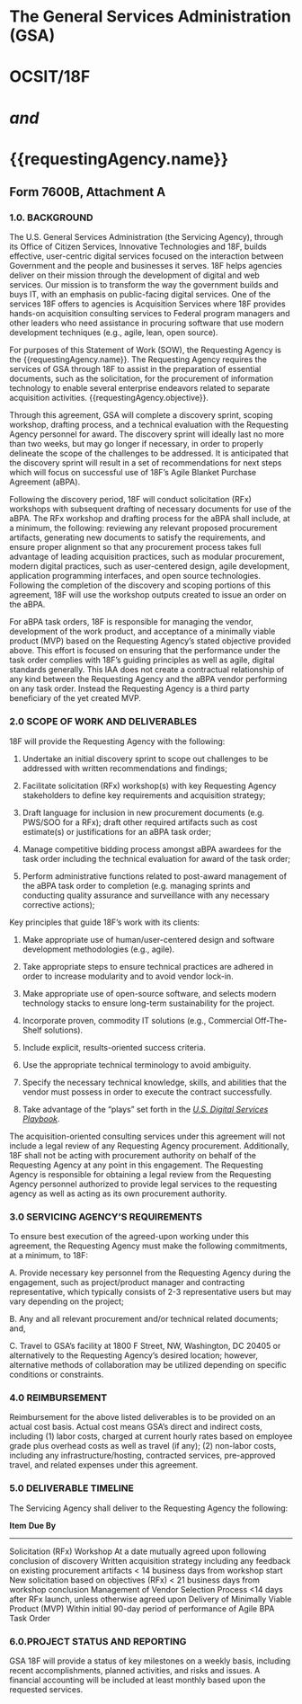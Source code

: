# The General Services Administration (GSA)

# OCSIT/18F

# *and*

# {{requestingAgency.name}}

## Form 7600B, Attachment A

### 1.0. BACKGROUND

The U.S. General Services Administration (the Servicing Agency), through
its Office of Citizen Services, Innovative Technologies and 18F, builds
effective, user-centric digital services focused on the interaction
between Government and the people and businesses it serves. 18F helps
agencies deliver on their mission through the development of digital and
web services. Our mission is to transform the way the government builds
and buys IT, with an emphasis on public-facing digital services. One of
the services 18F offers to agencies is Acquisition Services where 18F
provides hands-on acquisition consulting services to Federal program
managers and other leaders who need assistance in procuring software
that use modern development techniques (e.g., agile, lean, open source).

For purposes of this Statement of Work (SOW), the Requesting Agency is
the {{requestingAgency.name}}. The Requesting Agency requires
the services of GSA through 18F to assist in the preparation of
essential documents, such as the solicitation, for the procurement of
information technology to enable several enterprise endeavors related to
separate acquisition activities. {{requestingAgency.objective}}.

Through this agreement, GSA will complete a discovery sprint, scoping
workshop, drafting process, and a technical evaluation with the
Requesting Agency personnel for award. The discovery sprint will ideally
last no more than two weeks, but may go longer if necessary, in order to
properly delineate the scope of the challenges to be addressed. It is
anticipated that the discovery sprint will result in a set of
recommendations for next steps which will focus on successful use of
18F’s Agile Blanket Purchase Agreement (aBPA).

Following the discovery period, 18F will conduct solicitation (RFx)
workshops with subsequent drafting of necessary documents for use of the
aBPA. The RFx workshop and drafting process for the aBPA shall include,
at a minimum, the following: reviewing any relevant proposed procurement
artifacts, generating new documents to satisfy the requirements, and
ensure proper alignment so that any procurement process takes full
advantage of leading acquisition practices, such as modular procurement,
modern digital practices, such as user-centered design, agile
development, application programming interfaces, and open source
technologies. Following the completion of the discovery and scoping
portions of this agreement, 18F will use the workshop outputs created to
issue an order on the aBPA.

For aBPA task orders, 18F is responsible for managing the vendor,
development of the work product, and acceptance of a minimally viable
product (MVP) based on the Requesting Agency’s stated objective provided
above. This effort is focused on ensuring that the performance under the
task order complies with 18F’s guiding principles as well as agile,
digital standards generally. This IAA does not create a contractual
relationship of any kind between the Requesting Agency and the aBPA
vendor performing on any task order. Instead the Requesting Agency is a
third party beneficiary of the yet created MVP.

### 2.0 SCOPE OF WORK AND DELIVERABLES

18F will provide the Requesting Agency with the following:

1.  Undertake an initial discovery sprint to scope out challenges to be addressed with written recommendations and findings;

2.  Facilitate solicitation (RFx) workshop(s) with key Requesting Agency stakeholders to define key requirements and acquisition strategy;

3.  Draft language for inclusion in new procurement documents (e.g. PWS/SOO for a RFx); draft other required artifacts such as cost estimate(s) or justifications for an aBPA task order;

4.  Manage competitive bidding process amongst aBPA awardees for the task order including the technical evaluation for award of the task order;

5.  Perform administrative functions related to post-award management of the aBPA task order to completion (e.g. managing sprints and conducting quality assurance and surveillance with any necessary corrective actions);

Key principles that guide 18F’s work with its clients:

1.  Make appropriate use of human/user-centered design and software development methodologies (e.g., agile).

2.  Take appropriate steps to ensure technical practices are adhered in order to increase modularity and to avoid vendor lock-in.

3.  Make appropriate use of open-source software, and selects modern technology stacks to ensure long-term sustainability for the project.

4.  Incorporate proven, commodity IT solutions (e.g., Commercial Off-The-Shelf solutions).

5.  Include explicit, results-oriented success criteria.

6.  Use the appropriate technical terminology to avoid ambiguity.

7.  Specify the necessary technical knowledge, skills, and abilities that the vendor must possess in order to execute the contract successfully.

8.  Take advantage of the “plays” set forth in the *[U.S. Digital Services Playbook](https://playbook.cio.gov/)*.

The acquisition-oriented consulting services under this agreement will
not include a legal review of any Requesting Agency procurement.
Additionally, 18F shall not be acting with procurement authority on
behalf of the Requesting Agency at any point in this engagement. The
Requesting Agency is responsible for obtaining a legal review from the
Requesting Agency personnel authorized to provide legal services to the
requesting agency as well as acting as its own procurement authority.

### 3.0 SERVICING AGENCY’S REQUIREMENTS

To ensure best execution of the agreed-upon working under this
agreement, the Requesting Agency must make the following commitments, at
a minimum, to 18F:

A.  Provide necessary key personnel from the Requesting Agency during the engagement, such as project/product manager and contracting representative, which typically consists of 2-3 representative users but may vary depending on the project;

B.  Any and all relevant procurement and/or technical related documents; and,

C.  Travel to GSA’s facility at 1800 F Street, NW, Washington, DC 20405 or alternatively to the Requesting Agency’s desired location; however, alternative methods of collaboration may be utilized depending on specific conditions or constraints.

### 4.0 REIMBURSEMENT

Reimbursement for the above listed deliverables is to be provided on an
actual cost basis. Actual cost means GSA’s direct and indirect costs,
including (1) labor costs, charged at current hourly rates based on
employee grade plus overhead costs as well as travel (if any); (2)
non-labor costs, including any infrastructure/hosting, contracted
services, pre-approved travel, and related expenses under this
agreement.

### 5.0 DELIVERABLE TIMELINE

The Servicing Agency shall deliver to the Requesting Agency the
following:

  **Item**                                                                                **Due By**
  --------------------------------------------------------------------------------------- ---------------------------------------------------------------------
  Solicitation (RFx) Workshop                                                             At a date mutually agreed upon following conclusion of discovery
  Written acquisition strategy including any feedback on existing procurement artifacts   &lt; 14 business days from workshop start
  New solicitation based on objectives (RFx)                                              &lt; 21 business days from workshop conclusion
  Management of Vendor Selection Process                                                  &lt;14 days after RFx launch, unless otherwise agreed upon
  Delivery of Minimally Viable Product (MVP)                                              Within initial 90-day period of performance of Agile BPA Task Order

### 6.0.PROJECT STATUS AND REPORTING

GSA 18F will provide a status of key milestones on a weekly basis,
including recent accomplishments, planned activities, and risks and
issues. A financial accounting will be included at least monthly based
upon the requested services.
